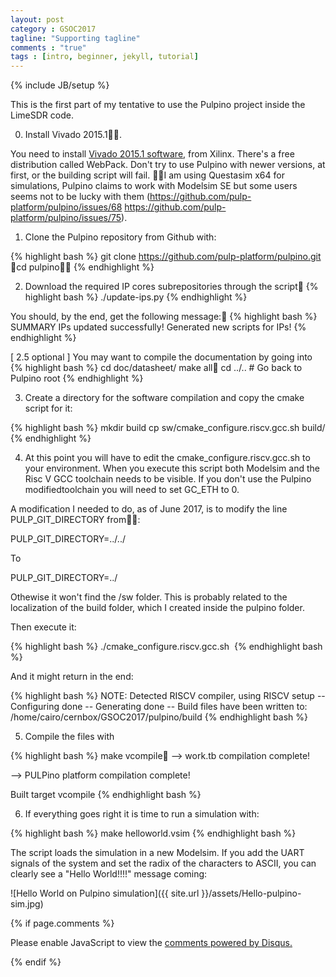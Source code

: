```yaml
---
layout: post
category : GSOC2017
tagline: "Supporting tagline"
comments : "true"
tags : [intro, beginner, jekyll, tutorial]
---
```

{% include JB/setup %}

This is the first part of my tentative to use the Pulpino project inside the LimeSDR code.

0. Install Vivado 2015.1.

You need to install [Vivado 2015.1 software](https://www.xilinx.com/support/download/index.html/content/xilinx/en/downloadNav/vivado-design-tools/archive.html#collapse-2015-1), from Xilinx. There's a free distribution called WebPack. Don't try to use Pulpino with newer versions, at first, or the building script will fail. I am using Questasim x64 for simulations, Pulpino claims to work with Modelsim SE but some users seems not to be lucky with them (https://github.com/pulp-platform/pulpino/issues/68 https://github.com/pulp-platform/pulpino/issues/75).


1. Clone the Pulpino repository from Github with:

{% highlight bash %}
git clone https://github.com/pulp-platform/pulpino.git
cd pulpino
{% endhighlight %}

2. Download the required IP cores subrepositories through the script
{% highlight bash %}
./update-ips.py
{% endhighlight %}

You should, by the end, get the following message:
{% highlight bash %}
SUMMARY
IPs updated successfully!
Generated new scripts for IPs!
{% endhighlight %}

[ 2.5 optional ] You may want to compile the documentation by going into
{% highlight bash %}
cd doc/datasheet/
make all
cd ../..  # Go back to Pulpino root
{% endhighlight %}

3. Create a directory for the software compilation and copy the cmake script for it:

{% highlight bash %}
mkdir build
cp sw/cmake_configure.riscv.gcc.sh build/
{% endhighlight %}


4. At this point you will have to edit the cmake_configure.riscv.gcc.sh to your environment. When you execute this script both Modelsim and the Risc V GCC toolchain needs to be visible. If you don't use the Pulpino modifiedtoolchain you will need to set GC_ETH to 0.

A modification I needed to do, as of June 2017, is to modify the line PULP_GIT_DIRECTORY from:

PULP_GIT_DIRECTORY=../../

To

PULP_GIT_DIRECTORY=../

Othewise it won't find the /sw folder. This is probably related to the localization of the build folder, which I created inside the pulpino folder.

Then execute it:

{% highlight bash %}
./cmake_configure.riscv.gcc.sh 
{% endhighlight bash %}

And it might return in the end:

{% highlight bash %}
NOTE: Detected RISCV compiler, using RISCV setup
-- Configuring done
-- Generating done
-- Build files have been written to: /home/cairo/cernbox/GSOC2017/pulpino/build
{% endhighlight bash %}

5. Compile the files with

{% highlight bash %}
make vcompile
--> work.tb compilation complete!

--> PULPino platform compilation complete!

Built target vcompile
{% endhighlight bash %}

6. If everything goes right it is time to run a simulation with:

{% highlight bash %}
make helloworld.vsim
{% endhighlight bash %}


The script loads the simulation in a new Modelsim. If you add the UART signals
 of the system and set the radix of the characters to ASCII, you can clearly see
 a "Hello World!!!!" message coming:

 ![Hello World on Pulpino simulation]({{ site.url }}/assets/Hello-pulpino-sim.jpg)






 {% if page.comments %}
 <div id="disqus_thread"></div>
<script>

/**
*  RECOMMENDED CONFIGURATION VARIABLES: EDIT AND UNCOMMENT THE SECTION BELOW TO INSERT DYNAMIC VALUES FROM YOUR PLATFORM OR CMS.
*  LEARN WHY DEFINING THESE VARIABLES IS IMPORTANT: https://disqus.com/admin/universalcode/#configuration-variables*/
/*
var disqus_config = function () {
this.page.url = https://cairo-caplan.github.io/;  // Replace PAGE_URL with your page's canonical URL variable
this.page.identifier = "cairo-2011-12-29-jekyll-introduction"; // Replace PAGE_IDENTIFIER with your page's unique identifier variable
};
*/
(function() { // DON'T EDIT BELOW THIS LINE
var d = document, s = d.createElement('script');
s.src = 'https://cairo-caplan-github.disqus.com/embed.js';
s.setAttribute('data-timestamp', +new Date());
(d.head || d.body).appendChild(s);
})();
</script>
<noscript>Please enable JavaScript to view the <a href="https://disqus.com/?ref_noscript">comments powered by Disqus.</a></noscript>


 {% endif %}

